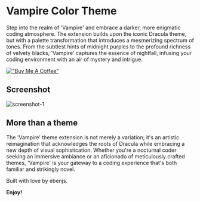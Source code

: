 # Vampire Color Theme 

Step into the realm of 'Vampire' and embrace a darker, more enigmatic coding atmosphere. The extension builds upon the iconic Dracula theme, but with a palette transformation that introduces a mesmerizing spectrum of tones. From the subtlest hints of midnight purples to the profound richness of velvety blacks, 'Vampire' captures the essence of nightfall, infusing your coding environment with an air of mystery and intrigue.

[!["Buy Me A Coffee"](https://www.buymeacoffee.com/assets/img/custom_images/orange_img.png)](https://www.buymeacoffee.com/ebenjs)

## Screenshot

<img src="screenshots/shoot-1.png" alt="screenshot-1" />

## More than a theme

The 'Vampire' theme extension is not merely a variation; it's an artistic reimagination that acknowledges the roots of Dracula while embracing a new depth of visual sophistication. Whether you're a nocturnal coder seeking an immersive ambiance or an aficionado of meticulously crafted themes, 'Vampire' is your gateway to a coding experience that's both familiar and strikingly novel.

Built with love by ebenjs.

**Enjoy!**
